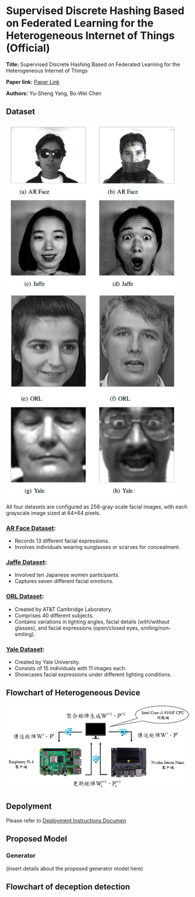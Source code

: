 # Supervised Discrete Hashing Based on Federated Learning for the Heterogeneous Internet of Things (Official)


**Title:** Supervised Discrete Hashing Based on Federated
Learning for the Heterogeneous Internet of Things

**Paper link:** [Paper Link](https://ndltd.ncl.edu.tw/cgi-bin/gs32/gsweb.cgi/ccd=ky58RT/record?r1=1&h1=7)

**Authors:** Yu-Sheng Yang, Bo-Wei Chen


## Dataset
![image](https://github.com/YANGYUSHENG8338/FedSDH-for-IoT/blob/master/img/Dataset_pic.png)

All four datasets are configured as 256-gray-scale facial images, with each grayscale image sized at 64×64 pixels.

### [AR Face Dataset](https://www2.ece.ohio-state.edu/~aleix/ARdatabase.html):
* Records 13 different facial expressions.
* Involves individuals wearing sunglasses or scarves for concealment.

### [Jaffe Dataset](https://paperswithcode.com/dataset/jaffe):
* Involved ten Japanese women participants.
* Captures seven different facial emotions.

### [ORL Dataset](https://paperswithcode.com/dataset/orl):
* Created by AT&T Cambridge Laboratory.
* Comprises 40 different subjects.
* Contains variations in lighting angles, facial details (with/without glasses), and facial expressions (open/closed eyes, smiling/non-smiling).

### [Yale Dataset](https://cvc.cs.yale.edu/cvc/projects/yalefaces/yalefaces.html):
* Created by Yale University.
* Consists of 15 individuals with 11 images each.
* Showcases facial expressions under different lighting conditions.


## Flowchart of Heterogeneous Device  
![image](https://github.com/YANGYUSHENG8338/FedSDH-for-IoT/blob/master/img/FedSDHforIoT.png)

## Depolyment 
Please refer to [Deployment Instructions Documen](https://github.com/YANGYUSHENG8338/FedSDH-for-IoT/blob/master/Deployment%20Instructions%20Documen.pdf)
## Proposed Model

### Generator

(insert details about the proposed generator model here)

## Flowchart of deception detection


